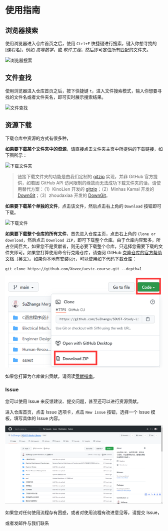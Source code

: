 # 使用指南

## 浏览器搜索

使用浏览器进入仓库首页之后，使用 `Ctrl+F` 快捷键进行搜索，键入你想寻找的 [课程名]，例如 *高等数学*，或 *软件工程*，然后即可定位所有匹配的文件夹。

![浏览器搜索](./img/usage-search.gif)

## 文件查找

使用浏览器进入仓库首页之后，按下快捷键 `t`，进入文件搜索模式，输入你想要寻找的文件名或者文件夹名，即可实时展示搜索结果。

![文件查找](./img/usage-file-finder.gif)

## 资源下载

下载仓库中资源的方式有很多种，

**如果要下载某个文件夹中的资源**，请直接点击文件夹主页中所提供的下载链接，如下图所示：

![下载文件夹](./img/download-directory.png)

> 链接下载文件夹的功能是由我们定制的 [gitzip](https://xovee.github.io/gitzip/) 实现，并非 GitHub 官方提供，如若因 GitHub API 访问限制的缘故而无法成功下载文件夹的话，请使用替代方案：（1）KinoLien 开发的 [gitzip](https://kinolien.github.io/gitzip/)；（2）Minhas Kamal 开发的 [DownGit](https://minhaskamal.github.io/DownGit/#/home)；（3）zhoudaxiaa 开发的 [DownGit](http://downgit.zhoudaxiaa.com/#/home)。

**如果要下载某个单独的文件**，点击该文件，然后点击右上角的 `Download` 按钮即可下载。

![下载文件](./img/download-file.png)

**如果要下载整个仓库的所有文件**，首先进入仓库主页，点击右上角的 `Clone or download`，然后点击 `Download ZIP`，即可下载整个仓库。由于仓库内容繁多，所占空间巨大，如果您不是贡献者，则无必要下载整个仓库，只选择您需要下载的文件夹即可。如果您打算使用命令行克隆仓库，请查阅 GitHub [克隆仓库的官方帮助文档（英文）](https://help.github.com/en/articles/cloning-a-repository)。如果你本地有安装`Git`，可以使用如下代码下载仓库：
```shell
git clone https://github.com/Xovee/uestc-course.git --depth=1
```

![下载仓库](./img/download-repo.png)

如果您打算为仓库做出贡献，请阅读[贡献指南](https://github.com/SuZhangs/SDUST-Study-Library/blob/update/assest/%E8%B4%A1%E7%8C%AE%E6%8C%87%E5%8D%97.md)。

### Issue

您可以使用 Issue 来反馈建议、提交问题，甚至还可以进行资源贡献。

进入仓库首页，点击 Issue 选项卡，点击 `New issue` 按钮，选择一个 Issue 模板，填写具体的 Issue 内容。

![提交 Issue](./img/issue.gif)

如果您对任何使用流程存有困惑，或者对使用流程有改进意见等，请提交 Issue，

或者发邮件与我们联系
